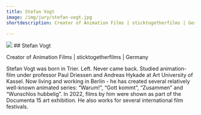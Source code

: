 ```yaml
---
title: Stefan Vogt
image: /img/jury/stefan-vogt.jpg
shortdescription: Creator of Animation Films | sticktogetherfilms | Germany 

---
```

<img src="/img/jury/stefan-vogt.jpg">
## Stefan Vogt

Creator of Animation Films | sticktogetherfilms | Germany 

Stefan Vogt was born in Trier. Left. Never came back. Studied animation-film under professor Paul Driessen and Andreas Hykade at Art University of Kassel. Now living and working in Berlin - he has created several relatively well-known animated series: “Warum!”, “Gott kommt”, “Zusammen” and “Wunschlos hubbelig”. In 2022, films by him were shown as part of the Documenta 15 art exhibition. He also works for several international film festivals. 




